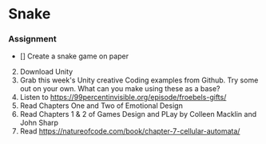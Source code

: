 # Snake

### Assignment

- [] Create a snake game on paper
2. Download Unity
3. Grab this week's Unity creative Coding examples from Github. Try some out on your own. What can you make using these as a base?
4. Listen to https://99percentinvisible.org/episode/froebels-gifts/
5. Read Chapters One and Two of Emotional Design
6. Read Chapters 1 & 2 of Games Design and PLay by Colleen Macklin and John Sharp
7. Read https://natureofcode.com/book/chapter-7-cellular-automata/
